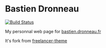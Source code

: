 # Bastien Dronneau

[![Build Status](https://travis-ci.org/bdronneau/freelancer-theme.svg)](https://travis-ci.org/bdronneau/freelancer-theme)

My personnal web page for [bastien.dronneau.fr](https://bastien.dronneau.fr/)

It's fork from [freelancer-theme](https://github.com/jeromelachaud/freelancer-theme)
